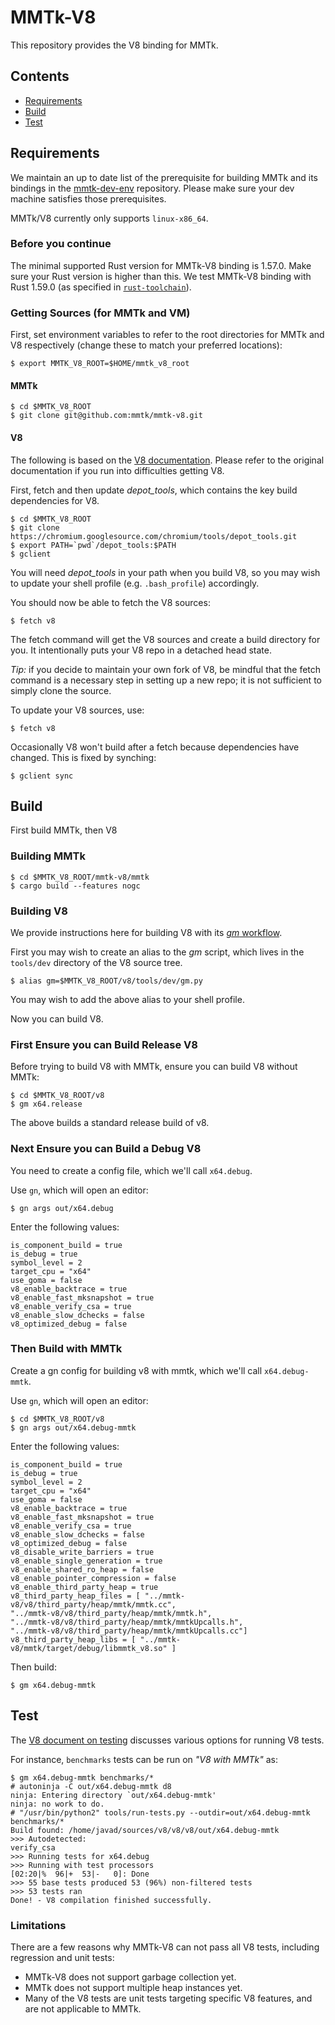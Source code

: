 # MMTk-V8

This repository provides the V8 binding for MMTk.

## Contents

* [Requirements](#requirements)
* [Build](#build)
* [Test](#test)

## Requirements

We maintain an up to date list of the prerequisite for building MMTk and its bindings in the [mmtk-dev-env](https://github.com/mmtk/mmtk-dev-env) repository.
Please make sure your dev machine satisfies those prerequisites.

MMTk/V8 currently only supports `linux-x86_64`.

### Before you continue

The minimal supported Rust version for MMTk-V8 binding is 1.57.0. Make sure your Rust version is higher than this. We test MMTk-V8
binding with Rust 1.59.0 (as specified in [`rust-toolchain`](mmtk/rust-toolchain)).

### Getting Sources (for MMTk and VM)

First, set environment variables to refer to the root directories for MMTk and V8 respectively (change these to match your preferred locations):

```console
$ export MMTK_V8_ROOT=$HOME/mmtk_v8_root
```

#### MMTk

```console
$ cd $MMTK_V8_ROOT
$ git clone git@github.com:mmtk/mmtk-v8.git
```

#### V8

The following is based on the [V8 documentation](https://v8.dev/docs/source-code).  Please refer to the original documentation if you run into difficulties getting V8.

First, fetch and then update _depot_tools_, which contains the key build dependencies for V8.

```console
$ cd $MMTK_V8_ROOT
$ git clone https://chromium.googlesource.com/chromium/tools/depot_tools.git
$ export PATH=`pwd`/depot_tools:$PATH
$ gclient
```

You will need _depot_tools_ in your path when you build V8, so you may wish to update your shell profile (e.g. `.bash_profile`) accordingly.

You should now be able to fetch the V8 sources:

```console
$ fetch v8
```

The fetch command will get the V8 sources and create a build directory for you.   It intentionally puts your V8 repo in a detached head state.

_Tip:_ if you decide to maintain your own fork of V8, be mindful that the fetch command is a necessary step in setting up a new repo; it is not sufficient to simply clone the source.

To update your V8 sources, use:

```console
$ fetch v8
```

Occasionally V8 won't build after a fetch because dependencies have changed.   This is fixed by synching:

```console
$ gclient sync
```

## Build

First build MMTk, then V8

### Building MMTk

```console
$ cd $MMTK_V8_ROOT/mmtk-v8/mmtk
$ cargo build --features nogc
```

### Building V8

We provide instructions here for building V8 with its [_gm_ workflow](https://v8.dev/docs/build-gn).

First you may wish to create an alias to the _gm_ script, which lives in the `tools/dev` directory of the V8 source tree.

```console
$ alias gm=$MMTK_V8_ROOT/v8/tools/dev/gm.py
```

You may wish to add the above alias to your shell profile.

Now you can build V8.

### First Ensure you can Build Release V8

Before trying to build V8 with MMTk, ensure you can build V8 without MMTk:

```console
$ cd $MMTK_V8_ROOT/v8
$ gm x64.release
```
The above builds a standard release build of v8.

### Next Ensure you can Build a Debug V8

You need to create a config file, which we'll call `x64.debug`.

Use `gn`, which will open an editor:

```console
$ gn args out/x64.debug
```

Enter the following values:

```
is_component_build = true
is_debug = true
symbol_level = 2
target_cpu = "x64"
use_goma = false
v8_enable_backtrace = true
v8_enable_fast_mksnapshot = true
v8_enable_verify_csa = true
v8_enable_slow_dchecks = false
v8_optimized_debug = false
```

### Then Build with MMTk

Create a gn config for building v8 with mmtk, which we'll call `x64.debug-mmtk`.

Use `gn`, which will open an editor:

```console
$ cd $MMTK_V8_ROOT/v8
$ gn args out/x64.debug-mmtk
```

Enter the following values:

```
is_component_build = true
is_debug = true
symbol_level = 2
target_cpu = "x64"
use_goma = false
v8_enable_backtrace = true
v8_enable_fast_mksnapshot = true
v8_enable_verify_csa = true
v8_enable_slow_dchecks = false
v8_optimized_debug = false
v8_disable_write_barriers = true
v8_enable_single_generation = true
v8_enable_shared_ro_heap = false
v8_enable_pointer_compression = false
v8_enable_third_party_heap = true
v8_third_party_heap_files = [ "../mmtk-v8/v8/third_party/heap/mmtk/mmtk.cc",
"../mmtk-v8/v8/third_party/heap/mmtk/mmtk.h",
"../mmtk-v8/v8/third_party/heap/mmtk/mmtkUpcalls.h",
"../mmtk-v8/v8/third_party/heap/mmtk/mmtkUpcalls.cc"]
v8_third_party_heap_libs = [ "../mmtk-v8/mmtk/target/debug/libmmtk_v8.so" ]
```

Then build:

```console
$ gm x64.debug-mmtk
```

## Test

The [V8 document on testing](https://v8.dev/docs/test) discusses various options for running V8 tests.

For instance, `benchmarks` tests can be run on _"V8 with MMTk"_ as:

```console
$ gm x64.debug-mmtk benchmarks/*
# autoninja -C out/x64.debug-mmtk d8
ninja: Entering directory `out/x64.debug-mmtk'
ninja: no work to do.
# "/usr/bin/python2" tools/run-tests.py --outdir=out/x64.debug-mmtk benchmarks/*
Build found: /home/javad/sources/v8/v8/v8/out/x64.debug-mmtk
>>> Autodetected:
verify_csa
>>> Running tests for x64.debug
>>> Running with test processors
[02:20|%  96|+  53|-   0]: Done
>>> 55 base tests produced 53 (96%) non-filtered tests
>>> 53 tests ran
Done! - V8 compilation finished successfully.
```

### Limitations

There are a few reasons why MMTk-V8 can not pass all V8 tests, including regression and unit tests:

* MMTk-V8 does not support garbage collection yet.
* MMTk does not support multiple heap instances yet.
* Many of the V8 tests are unit tests targeting specific V8 features, and are not applicable to MMTk.
